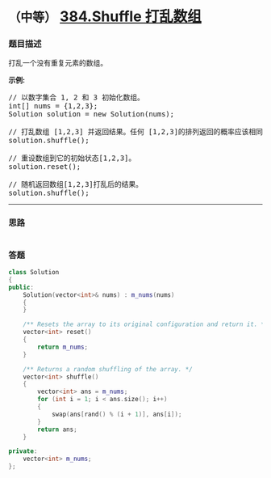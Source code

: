 # `（中等）`  [384.Shuffle 打乱数组](https://leetcode-cn.com/problems/shuffle-an-array/)

### 题目描述
<p>打乱一个没有重复元素的数组。</p>

<p><strong>示例:</strong></p>

<pre>// 以数字集合 1, 2 和 3 初始化数组。
int[] nums = {1,2,3};
Solution solution = new Solution(nums);

// 打乱数组 [1,2,3] 并返回结果。任何 [1,2,3]的排列返回的概率应该相同。
solution.shuffle();

// 重设数组到它的初始状态[1,2,3]。
solution.reset();

// 随机返回数组[1,2,3]打乱后的结果。
solution.shuffle();
</pre>



---
### 思路
``` 
```


### 答题
``` C++
class Solution 
{
public:
	Solution(vector<int>& nums) : m_nums(nums)
	{
	}

	/** Resets the array to its original configuration and return it. */
	vector<int> reset()
	{
		return m_nums;
	}

	/** Returns a random shuffling of the array. */
	vector<int> shuffle() 
	{
		vector<int> ans = m_nums;
		for (int i = 1; i < ans.size(); i++)
		{
			swap(ans[rand() % (i + 1)], ans[i]);
		}
		return ans;
	}

private:
	vector<int> m_nums;
};
``` 
